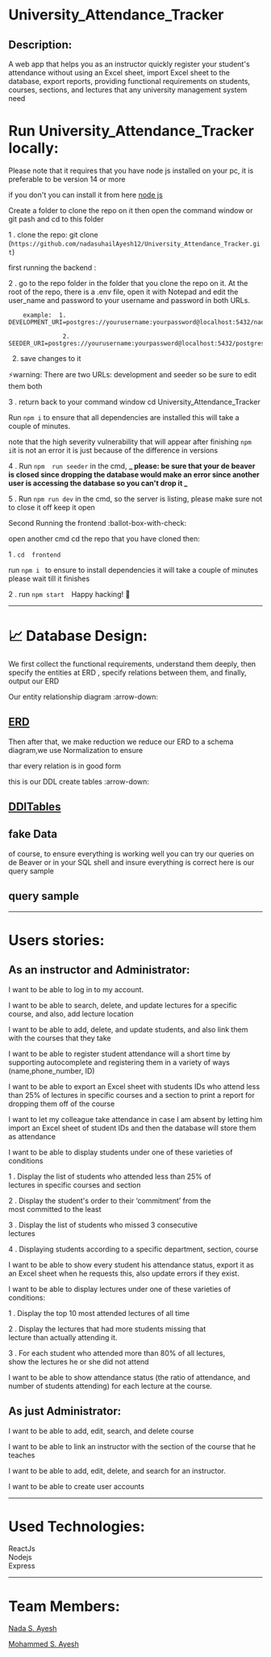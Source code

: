 # University_Attendance_Tracker

## Description:
A web app that helps you  as an instructor quickly register your student's attendance without using an Excel sheet, import Excel sheet to the database, export reports, providing functional requirements on students, courses, sections, and lectures that any university management system need

# Run University_Attendance_Tracker locally:

Please note that  it requires that you have node js installed on your pc, it is preferable to be version 14 or more 

if you don't you can install it from here  [node js](https://nodejs.org/en)

Create a folder to clone the repo on it then open the command window or git pash and cd to this folder

 1 . clone the repo: git clone (`https://github.com/nadasuhailAyesh12/University_Attendance_Tracker.git`)

  first running the  backend :

 2 . go to the repo folder in the folder that you clone the repo on it. At the root of the repo, there is a .env file, open it with Notepad and edit the user_name and password to your username and password in both URLs.

```
    example:  1.  DEVELOPMENT_URI=postgres://yourusername:yourpassword@localhost:5432/nadamohattendance
```

```
               2.  SEEDER_URI=postgres://yourusername:yourpassword@localhost:5432/postgres
```

2. save changes to it 

<!---->

⚡warning: There  are two URLs: development and seeder so be sure to edit them both

3 . return back to your command window cd  University_Attendance_Tracker 

Run  `npm i` to ensure that all dependencies are installed this will take a couple of minutes.

note that the high severity vulnerability that will appear after finishing `npm i`it is not an error it is just because of the difference in versions

 4 .  Run `npm  run seeder` in the cmd,  **_ please: be sure that your de beaver is closed since dropping the database would make an error since another user is accessing the database so you can't drop it _**

5 . Run `npm run dev`  in the cmd, so the server is listing, please make sure not to close it off keep it open 

Second Running the frontend :ballot-box-with-check:

open another cmd cd  the repo that you have cloned then:

1 . `cd  frontend `

  run  `npm i ` to ensure to install dependencies it will take a couple of minutes please wait till it finishes

2  . run  `npm start  `Happy hacking! 🎀

***

# 📈 Database Design:

We first collect the functional requirements, understand them deeply, then specify the entities at ERD , specify relations between them, and finally, output our ERD 

Our   entity relationship diagram :arrow-down:

## [ERD ](https://drive.google.com/file/d/1-jj47bS4wtTT9SrKN5q0XeCT0RWApCzX/view?usp=sharing)[](https://drive.google.com/file/d/1-jj47bS4wtTT9SrKN5q0XeCT0RWApCzX/view?usp=sharing)

Then after that, we make reduction we reduce our ERD to a schema diagram,we use Normalization to ensure 

thar every relation is in good form 

this is our DDL create tables  :arrow-down:

## [DDlTables](https://drive.google.com/file/d/1WvmDiDvG02LfUO2hlLyl8KCX0U472kEW/view?usp=sharing)

## fake Data

 of course, to ensure everything is working well you can try our queries on de Beaver or in your SQL shell and insure everything is correct here is our query sample

## query sample

***

# Users stories:

## As an instructor and Administrator:

I want to be able to log in to my account.

I want to be able to search, delete, and update lectures for a specific course, and also, add lecture location 

I want to be able to add, delete, and update students, and also link them with the courses that they take

I want to be able to register student attendance will a short time by supporting autocomplete and registering them in a variety of  ways (name,phone_number, ID) 

I want to be able to  export an Excel sheet with students IDs  who attend less than 25% of lectures in specific courses and a section to print a report for dropping them off of the course

I want to let my colleague take attendance in  case I am absent by letting him import  an Excel sheet of student IDs  and then the database will  store them as attendance

I want to be able to display  students  under  one of these varieties of conditions 

1 .  Display the list of students who attended less than 25% of  
lectures in specific courses and section

2 . Display the student's order to their ‘commitment’ from the  
most  committed  to  the  least

3 .  Display  the  list  of  students  who  missed  3  consecutive  
lectures

4  . Displaying students  according to a specific department, section, course

I want to be able to show every student his attendance status, export it as an Excel sheet when he requests this, also update errors if they exist.

 I want to be able to display  lectures  under  one of these varieties of conditions:

1 .  Display the top 10 most attended lectures of all time

 2 . Display the lectures that had more students missing that  
lecture than actually attending it.

3 . For each student who attended more than 80% of all lectures,  
show the lectures he or she did not attend

I want to be able to show attendance status (the ratio of attendance, and number of students attending) for each lecture at the course.

## As just Administrator:

I want to be able to add, edit,  search, and delete course 

I want to be able to link an instructor with the section of the course that he teaches 

 I want to be able to add, edit, delete, and search for an instructor.

I want to be able to create user accounts 

***

# Used Technologies:

ReactJs  
Nodejs  
Express

***

# Team Members:

[Nada S. Ayesh](https://github.com/nadasuhailAyesh12)

[Mohammed  S. Ayesh](https://github.com/mohmmadAyesh)
